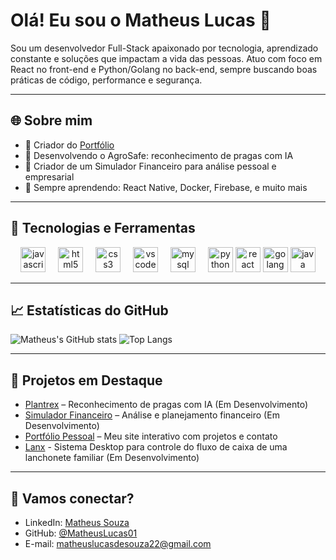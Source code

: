 # Olá! Eu sou o Matheus Lucas 🚀

Sou um desenvolvedor Full-Stack apaixonado por tecnologia, aprendizado constante e soluções que impactam a vida das pessoas. Atuo com foco em React no front-end e Python/Golang no back-end, sempre buscando boas práticas de código, performance e segurança.

---

## 🌐 Sobre mim
- 🎨 Criador do [Portfólio](https://matheuscode.com.br)
- 🚀 Desenvolvendo o AgroSafe: reconhecimento de pragas com IA
- 💸 Criador de um Simulador Financeiro para análise pessoal e empresarial
- 🚪 Sempre aprendendo: React Native, Docker, Firebase, e muito mais

---

## 🚪 Tecnologias e Ferramentas
<div align="center">
  <img src="https://skillicons.dev/icons?i=js" height="40" alt="javascript logo"  />
  <img width="12" />
  <img src="https://skillicons.dev/icons?i=html" height="40" alt="html5 logo"  />
  <img width="12" />
  <img src="https://skillicons.dev/icons?i=css" height="40" alt="css3 logo"  />
  <img width="12" />
  <img src="https://skillicons.dev/icons?i=vscode" height="40" alt="vscode logo"  />
  <img width="12" />
  <img src="https://cdn.jsdelivr.net/gh/devicons/devicon/icons/mysql/mysql-original.svg" height="40" alt="mysql logo"  />
  <img width="12" />
  <img src="https://cdn.jsdelivr.net/gh/devicons/devicon/icons/python/python-original.svg" height="40" alt="python logo"  />
  <img src="https://cdn.jsdelivr.net/gh/devicons/devicon@latest/icons/react/react-original.svg" height="40" alt="react logo" />
  <img src="https://cdn.jsdelivr.net/gh/devicons/devicon@latest/icons/go/go-original.svg" height="40" alt="golang logo" />
   <img src="https://cdn.jsdelivr.net/gh/devicons/devicon@latest/icons/java/java-original.svg" height="40" alt="java logo" />
  
</div>

---

## 📈 Estatísticas do GitHub
![Matheus's GitHub stats](https://github-readme-stats.vercel.app/api?username=MatheusLucas01&show_icons=true&theme=radical)
![Top Langs](https://github-readme-stats.vercel.app/api/top-langs/?username=MatheusLucas01&layout=compact&theme=radical)

---

## 📖 Projetos em Destaque
- [Plantrex](https://github.com/MatheusLucas01) – Reconhecimento de pragas com IA (Em Desenvolvimento)
- [Simulador Financeiro](https://github.com/MatheusLucas01) – Análise e planejamento financeiro (Em Desenvolvimento)
- [Portfólio Pessoal](https://matheuscode.com.br) – Meu site interativo com projetos e contato
- [Lanx](https://github.com/MatheusLucas01) - Sistema Desktop para controle do fluxo de caixa de uma lanchonete familiar (Em Desenvolvimento)

---

## 📢 Vamos conectar?
- LinkedIn: [Matheus Souza](https://linkedin.com/in/matheussouza1s)
- GitHub: [@MatheusLucas01](https://github.com/MatheusLucas01)
- E-mail: matheuslucasdesouza22@gmail.com
